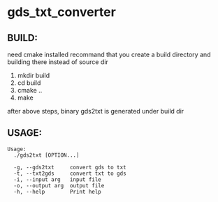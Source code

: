 # gds_txt_converter

## BUILD: 
need cmake installed
recommand that you create a build directory and building there instead of source dir

1. mkdir build
2. cd build
3. cmake ..
4. make

after above steps, binary gds2txt is generated under build dir


## USAGE:

```
Usage:
  ./gds2txt [OPTION...]

  -g, --gds2txt     convert gds to txt
  -t, --txt2gds     convert txt to gds
  -i, --input arg   input file
  -o, --output arg  output file
  -h, --help        Print help
```

